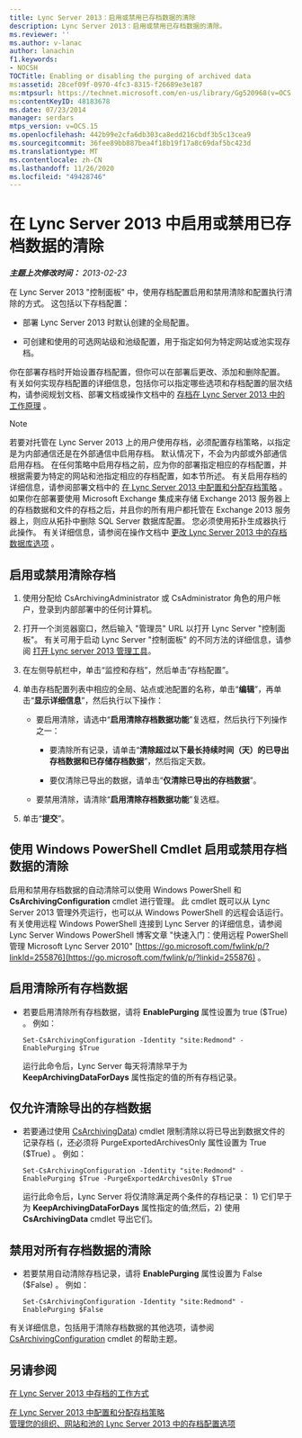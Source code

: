 ```yaml
---
title: Lync Server 2013：启用或禁用已存档数据的清除
description: Lync Server 2013：启用或禁用已存档数据的清除。
ms.reviewer: ''
ms.author: v-lanac
author: lanachin
f1.keywords:
- NOCSH
TOCTitle: Enabling or disabling the purging of archived data
ms:assetid: 28cef09f-0970-4fc3-8315-f26689e3e187
ms:mtpsurl: https://technet.microsoft.com/en-us/library/Gg520968(v=OCS.15)
ms:contentKeyID: 48183678
ms.date: 07/23/2014
manager: serdars
mtps_version: v=OCS.15
ms.openlocfilehash: 442b99e2cfa6db303ca8edd216cbdf3b5c13cea9
ms.sourcegitcommit: 36fee89bb887bea4f18b19f17a8c69daf5bc423d
ms.translationtype: MT
ms.contentlocale: zh-CN
ms.lasthandoff: 11/26/2020
ms.locfileid: "49428746"
---
```

# <a name="enabling-or-disabling-the-purging-of-archived-data-in-lync-server-2013"></a>在 Lync Server 2013 中启用或禁用已存档数据的清除

<div data-xmlns="http://www.w3.org/1999/xhtml">

<div class="topic" data-xmlns="http://www.w3.org/1999/xhtml" data-msxsl="urn:schemas-microsoft-com:xslt" data-cs="https://msdn.microsoft.com/">

<div data-asp="https://msdn2.microsoft.com/asp">



</div>

<div id="mainSection">

<div id="mainBody">

<span> </span>

_**主题上次修改时间：** 2013-02-23_

在 Lync Server 2013 "控制面板" 中，使用存档配置启用和禁用清除和配置执行清除的方式。 这包括以下存档配置：

  - 部署 Lync Server 2013 时默认创建的全局配置。

  - 可创建和使用的可选网站级和池级配置，用于指定如何为特定网站或池实现存档。

你在部署存档时开始设置存档配置，但你可以在部署后更改、添加和删除配置。 有关如何实现存档配置的详细信息，包括你可以指定哪些选项和存档配置的层次结构，请参阅规划文档、部署文档或操作文档中的 [存档在 Lync Server 2013 中的工作原理](lync-server-2013-how-archiving-works.md) 。

<div>


> [!NOTE]  
> 若要对托管在 Lync Server 2013 上的用户使用存档，必须配置存档策略，以指定是为内部通信还是在外部通信中启用存档。 默认情况下，不会为内部或外部通信启用存档。 在任何策略中启用存档之前，应为你的部署指定相应的存档配置，并根据需要为特定的网站和池指定相应的存档配置，如本节所述。 有关启用存档的详细信息，请参阅部署文档中的 <A href="lync-server-2013-configuring-and-assigning-archiving-policies.md">在 Lync Server 2013 中配置和分配存档策略</A> 。<BR>如果你在部署要使用 Microsoft Exchange 集成来存储 Exchange 2013 服务器上的存档数据和文件的存档之后，并且你的所有用户都托管在 Exchange 2013 服务器上，则应从拓扑中删除 SQL Server 数据库配置。 您必须使用拓扑生成器执行此操作。 有关详细信息，请参阅在操作文档中 <A href="lync-server-2013-changing-archiving-database-options.md">更改 Lync Server 2013 中的存档数据库选项</A> 。



</div>

<div>

## <a name="to-enable-or-disable-purging-for-archiving"></a>启用或禁用清除存档

1.  使用分配给 CsArchivingAdministrator 或 CsAdministrator 角色的用户帐户，登录到内部部署中的任何计算机。

2.  打开一个浏览器窗口，然后输入 "管理员" URL 以打开 Lync Server "控制面板"。 有关可用于启动 Lync Server "控制面板" 的不同方法的详细信息，请参阅 [打开 Lync server 2013 管理工具](lync-server-2013-open-lync-server-administrative-tools.md)。

3.  在左侧导航栏中，单击“监控和存档”，然后单击“存档配置”。

4.  单击存档配置列表中相应的全局、站点或池配置的名称，单击“**编辑**”，再单击“**显示详细信息**”，然后执行以下操作：
    
      - 要启用清除，请选中“**启用清除存档数据功能**”复选框，然后执行下列操作之一：
        
          - 要清除所有记录，请单击“**清除超过以下最长持续时间（天）的已导出存档数据和已存储存档数据**”，然后指定天数。
        
          - 要仅清除已导出的数据，请单击“**仅清除已导出的存档数据**”。
    
      - 要禁用清除，请清除“**启用清除存档数据功能**”复选框。

5.  单击“**提交**”。

</div>

<div>

## <a name="enabling-or-disabling-the-purging-of-archiving-data-by-using-windows-powershell-cmdlets"></a>使用 Windows PowerShell Cmdlet 启用或禁用存档数据的清除

启用和禁用存档数据的自动清除可以使用 Windows PowerShell 和 **CsArchivingConfiguration** cmdlet 进行管理。 此 cmdlet 既可以从 Lync Server 2013 管理外壳运行，也可以从 Windows PowerShell 的远程会话运行。 有关使用远程 Windows PowerShell 连接到 Lync Server 的详细信息，请参阅 Lync Server Windows PowerShell 博客文章 "快速入门：使用远程 PowerShell 管理 Microsoft Lync Server 2010" [https://go.microsoft.com/fwlink/p/?linkId=255876](https://go.microsoft.com/fwlink/p/?linkid=255876) 。

<div>

## <a name="to-enable-the-purging-of-all-archiving-data"></a>启用清除所有存档数据

  - 若要启用清除所有存档数据，请将 **EnablePurging** 属性设置为 true ($True) 。 例如：
    
        Set-CsArchivingConfiguration -Identity "site:Redmond" -EnablePurging $True
    
    运行此命令后，Lync Server 每天将清除早于为 **KeepArchivingDataForDays** 属性指定的值的所有存档记录。

</div>

<div>

## <a name="to-enable-the-purging-only-of-exported-archiving-data"></a>仅允许清除导出的存档数据

  - 若要通过使用 [CsArchivingData](https://docs.microsoft.com/powershell/module/skype/Export-CsArchivingData)) cmdlet 限制清除以将已导出到数据文件的记录存档 (，还必须将 PurgeExportedArchivesOnly 属性设置为 True ($True) 。 例如：
    
        Set-CsArchivingConfiguration -Identity "site:Redmond" -EnablePurging $True -PurgeExportedArchivesOnly $True
    
    运行此命令后，Lync Server 将仅清除满足两个条件的存档记录： 1) 它们早于为 **KeepArchivingDataForDays** 属性指定的值;然后，2) 使用 **CsArchivingData** cmdlet 导出它们。

</div>

<div>

## <a name="to-disable-the-purging-of-all-archiving-data"></a>禁用对所有存档数据的清除

  - 若要禁用自动清除存档记录，请将 **EnablePurging** 属性设置为 False ($False) 。 例如：
    
        Set-CsArchivingConfiguration -Identity "site:Redmond" -EnablePurging $False

</div>

有关详细信息，包括用于清除存档数据的其他选项，请参阅 [CsArchivingConfiguration](https://docs.microsoft.com/powershell/module/skype/Set-CsArchivingConfiguration) cmdlet 的帮助主题。

</div>

<div>

## <a name="see-also"></a>另请参阅


[在 Lync Server 2013 中存档的工作方式](lync-server-2013-how-archiving-works.md)  


[在 Lync Server 2013 中配置和分配存档策略](lync-server-2013-configuring-and-assigning-archiving-policies.md)  
[管理您的组织、网站和池的 Lync Server 2013 中的存档配置选项](lync-server-2013-managing-archiving-configuration-options-for-your-organization-sites-and-pools.md)  
  

</div>

</div>

<span> </span>

</div>

</div>

</div>

